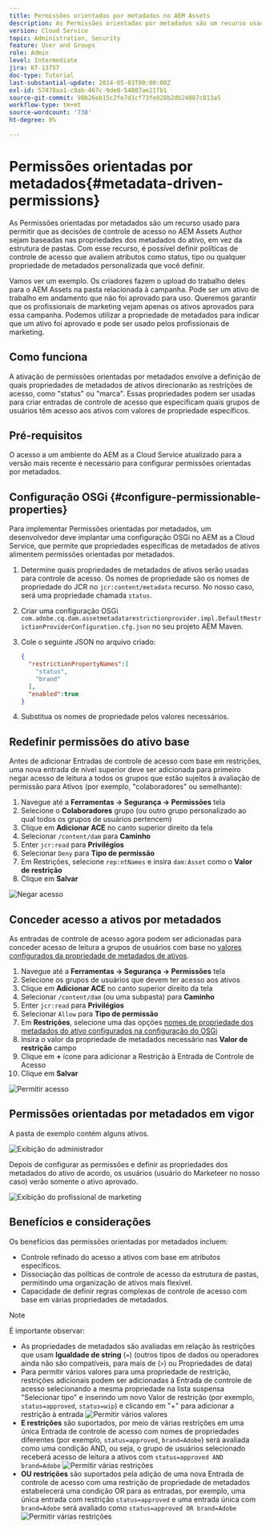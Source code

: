 ```yaml
---
title: Permissões orientadas por metadados no AEM Assets
description: As Permissões orientadas por metadados são um recurso usado para restringir o acesso com base nas propriedades dos metadados do ativo, em vez da estrutura de pastas.
version: Cloud Service
topic: Administration, Security
feature: User and Groups
role: Admin
level: Intermediate
jira: KT-13757
doc-type: Tutorial
last-substantial-update: 2024-05-03T00:00:00Z
exl-id: 57478aa1-c9ab-467c-9de0-54807ae21fb1
source-git-commit: 98b26eb15c2fe7d1cf73fe028b2db24087c813a5
workflow-type: tm+mt
source-wordcount: '738'
ht-degree: 0%

---
```


# Permissões orientadas por metadados{#metadata-driven-permissions}

As Permissões orientadas por metadados são um recurso usado para permitir que as decisões de controle de acesso no AEM Assets Author sejam baseadas nas propriedades dos metadados do ativo, em vez da estrutura de pastas. Com esse recurso, é possível definir políticas de controle de acesso que avaliem atributos como status, tipo ou qualquer propriedade de metadados personalizada que você definir.

Vamos ver um exemplo. Os criadores fazem o upload do trabalho deles para o AEM Assets na pasta relacionada à campanha. Pode ser um ativo de trabalho em andamento que não foi aprovado para uso. Queremos garantir que os profissionais de marketing vejam apenas os ativos aprovados para essa campanha. Podemos utilizar a propriedade de metadados para indicar que um ativo foi aprovado e pode ser usado pelos profissionais de marketing.

## Como funciona

A ativação de permissões orientadas por metadados envolve a definição de quais propriedades de metadados de ativos direcionarão as restrições de acesso, como &quot;status&quot; ou &quot;marca&quot;. Essas propriedades podem ser usadas para criar entradas de controle de acesso que especificam quais grupos de usuários têm acesso aos ativos com valores de propriedade específicos.

## Pré-requisitos

O acesso a um ambiente do AEM as a Cloud Service atualizado para a versão mais recente é necessário para configurar permissões orientadas por metadados.

## Configuração OSGi {#configure-permissionable-properties}

Para implementar Permissões orientadas por metadados, um desenvolvedor deve implantar uma configuração OSGi no AEM as a Cloud Service, que permite que propriedades específicas de metadados de ativos alimentem permissões orientadas por metadados.

1. Determine quais propriedades de metadados de ativos serão usadas para controle de acesso. Os nomes de propriedade são os nomes de propriedade do JCR no `jcr:content/metadata` recurso. No nosso caso, será uma propriedade chamada `status`.
1. Criar uma configuração OSGi `com.adobe.cq.dam.assetmetadatarestrictionprovider.impl.DefaultRestrictionProviderConfiguration.cfg.json` no seu projeto AEM Maven.
1. Cole o seguinte JSON no arquivo criado:

   ```json
   {
     "restrictionPropertyNames":[
       "status",
       "brand"
     ],
     "enabled":true
   }
   ```

1. Substitua os nomes de propriedade pelos valores necessários.

## Redefinir permissões do ativo base

Antes de adicionar Entradas de controle de acesso com base em restrições, uma nova entrada de nível superior deve ser adicionada para primeiro negar acesso de leitura a todos os grupos que estão sujeitos à avaliação de permissão para Ativos (por exemplo, &quot;colaboradores&quot; ou semelhante):

1. Navegue até a __Ferramentas → Segurança → Permissões__ tela
1. Selecione o __Colaboradores__ grupo (ou outro grupo personalizado ao qual todos os grupos de usuários pertencem)
1. Clique em __Adicionar ACE__ no canto superior direito da tela
1. Selecionar `/content/dam` para __Caminho__
1. Enter `jcr:read` para __Privilégios__
1. Selecionar `Deny` para __Tipo de permissão__
1. Em Restrições, selecione `rep:ntNames` e insira `dam:Asset` como o __Valor de restrição__
1. Clique em __Salvar__

![Negar acesso](./assets/metadata-driven-permissions/deny-access.png)

## Conceder acesso a ativos por metadados

As entradas de controle de acesso agora podem ser adicionadas para conceder acesso de leitura a grupos de usuários com base no [valores configurados da propriedade de metadados de ativos](#configure-permissionable-properties).

1. Navegue até a __Ferramentas → Segurança → Permissões__ tela
1. Selecione os grupos de usuários que devem ter acesso aos ativos
1. Clique em __Adicionar ACE__ no canto superior direito da tela
1. Selecionar `/content/dam` (ou uma subpasta) para __Caminho__
1. Enter `jcr:read` para __Privilégios__
1. Selecionar `Allow` para __Tipo de permissão__
1. Em __Restrições__, selecione uma das opções [nomes de propriedade dos metadados do ativo configurados na configuração do OSGi](#configure-permissionable-properties)
1. Insira o valor da propriedade de metadados necessário nas __Valor de restrição__ campo
1. Clique em __+__ ícone para adicionar a Restrição à Entrada de Controle de Acesso
1. Clique em __Salvar__

![Permitir acesso](./assets/metadata-driven-permissions/allow-access.png)

## Permissões orientadas por metadados em vigor

A pasta de exemplo contém alguns ativos.

![Exibição do administrador](./assets/metadata-driven-permissions/admin-view.png)

Depois de configurar as permissões e definir as propriedades dos metadados do ativo de acordo, os usuários (usuário do Marketeer no nosso caso) verão somente o ativo aprovado.

![Exibição do profissional de marketing](./assets/metadata-driven-permissions/marketeer-view.png)

## Benefícios e considerações

Os benefícios das permissões orientadas por metadados incluem:

- Controle refinado do acesso a ativos com base em atributos específicos.
- Dissociação das políticas de controle de acesso da estrutura de pastas, permitindo uma organização de ativos mais flexível.
- Capacidade de definir regras complexas de controle de acesso com base em várias propriedades de metadados.

>[!NOTE]
>
> É importante observar:
> 
> - As propriedades de metadados são avaliadas em relação às restrições que usam __Igualdade de string__ (`=`) (outros tipos de dados ou operadores ainda não são compatíveis, para mais de (`>`) ou Propriedades de data)
> - Para permitir vários valores para uma propriedade de restrição, restrições adicionais podem ser adicionadas à Entrada de controle de acesso selecionando a mesma propriedade na lista suspensa &quot;Selecionar tipo&quot; e inserindo um novo Valor de restrição (por exemplo, `status=approved`, `status=wip`) e clicando em &quot;+&quot; para adicionar a restrição à entrada
> ![Permitir vários valores](./assets/metadata-driven-permissions/allow-multiple-values.png)
> - __E restrições__ são suportados, por meio de várias restrições em uma única Entrada de controle de acesso com nomes de propriedades diferentes (por exemplo, `status=approved`, `brand=Adobe`) será avaliada como uma condição AND, ou seja, o grupo de usuários selecionado receberá acesso de leitura a ativos com `status=approved AND brand=Adobe`
> ![Permitir várias restrições](./assets/metadata-driven-permissions/allow-multiple-restrictions.png)
> - __OU restrições__ são suportados pela adição de uma nova Entrada de controle de acesso com uma restrição de propriedade de metadados estabelecerá uma condição OR para as entradas, por exemplo, uma única entrada com restrição `status=approved` e uma entrada única com `brand=Adobe` será avaliado como `status=approved OR brand=Adobe`
> ![Permitir várias restrições](./assets/metadata-driven-permissions/allow-multiple-aces.png)
